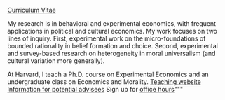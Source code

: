 [Curriculum Vitae](/pdf/Enke_cv.pdf)

My research is in behavioral and experimental economics, with frequent applications in political and cultural economics. My work focuses on two lines of inquiry. First, experimental work on the micro-foundations of bounded rationality in belief formation and choice. Second, experimental and survey-based research on heterogeneity in moral universalism (and cultural variation more generally). 

At Harvard, I teach a Ph.D. course on Experimental Economics and an undergraduate class on Economics and Morality.
[Teaching website](https://scholar.harvard.edu/benke)   [Information for potential advisees](/info_for_potential)    Sign up for [office hours](https://app.acuityscheduling.com/schedule.php?owner=12646405)"""
